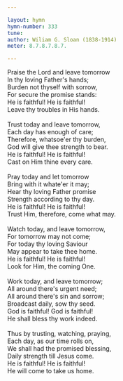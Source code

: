 ```yaml
---

layout: hymn
hymn-number: 333
tune: 
author: Wiliam G. Sloan (1838-1914)
meter: 8.7.8.7.8.7.

---
```

Praise the Lord and leave tomorrow<br>In thy loving Father's hands;<br>Burden not thyself with sorrow,<br>For secure the promise stands:<br>He is faithful! He is faithful!<br>Leave thy troubles in His hands.<br><br>Trust today and leave tomorrow,<br>Each day has enough of care;<br>Therefore, whatsoe'er thy burden,<br>God will give thee strength to bear.<br>He is faithful! He is faithful!<br>Cast on Him thine every care.<br><br>Pray today and let tomorrow<br>Bring with it whate'er it may;<br>Hear thy loving Father promise<br>Strength according to thy day.<br>He is faithful! He is faithful!<br>Trust Him, therefore, come what may.<br><br>Watch today, and leave tomorrow,<br>For tomorrow may not come;<br>For today thy loving Saviour<br>May appear to take thee home.<br>He is faithful! He is faithful!<br>Look for Him, the coming One.<br><br>Work today, and leave tomorrow;<br>All around there's urgent need;<br>All around there's sin and sorrow;<br>Broadcast daily, sow thy seed.<br>God is faithful! God is faithful!<br>He shall bless thy work indeed.<br><br>Thus by trusting, watching, praying,<br>Each day, as our time rolls on,<br>We shall had the promised blessing,<br>Daily strength till Jesus come.<br>He is faithful! He is faithful!<br>He will come to take us home.<br><br><br>
